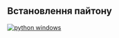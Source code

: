 ## Встановлення пайтону

[![python windows](https://img.youtube.com/vi/KY9jJ3kghq4/0.jpg)](https://www.youtube.com/watch?v=KY9jJ3kghq4)